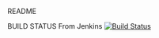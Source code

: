 README

BUILD STATUS From Jenkins
[![Build Status](http://localhost:8080/buildStatus/icon?job=AndroidTest)](http://localhost:8080/job/AndroidTest/)
